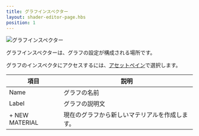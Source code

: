 ```yaml
---
title: グラフインスペクター
layout: shader-editor-page.hbs
position: 1
---
```


![グラフインスペクター][1]

グラフインスペクターは、グラフの設定が構成される場所です。

グラフのインスペクタにアクセスするには、[アセットペイン][2]で選択します。

| 項目         | 説明                                           |
| --------------- |---------------------------------------------- |
| Name            | グラフの名前                               |
| Label           | グラフの説明文                   |
| \+ NEW MATERIAL | 現在のグラフから新しいマテリアルを作成します。 |

[1]: /images/shader-editor/inspector-pane-graph.png
[2]: /shader-editor/window-layout/assets-pane

